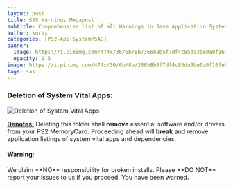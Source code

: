 ```yaml
---
layout: post
title: SAS Warnings Megapost
subtitle: Comprehensive list of all Warnings in Save Application System's OSDSYS icons.  
author: korax
categories: [PS2-App-System/SAS]
banner: 
  image: https://i.pinimg.com/474x/36/6b/8b/366b8b5f7df4c85da3be0a0f16fe8bfc.jpg
  opacity: 0.5
image: https://i.pinimg.com/474x/36/6b/8b/366b8b5f7df4c85da3be0a0f16fe8bfc.jpg
tags: sas
---
```


### Deletion of System Vital Apps:

![Deletion of System Vital Apps](https://github.com/ps2wiki/ps2wiki.github.io/tree/main/assets/post_assets/ps2-app-system/sas/2024/08/19/sas-warnings-megapost/Deletion-of-System-Vital-Apps.png)

<ins>**Denotes:**</ins> Deleting this folder shall **remove** essential software and/or drivers from your PS2 MemoryCard. Proceeding ahead will **break** and remove application listings of system vital apps and dependencies.

<div class="box-warning">
<strong><h4>Warning:</h4></strong>
We claim **NO** responsibility for broken installs. Please **DO NOT** report your issues to us if you proceed.
You have been warned.
</div>
